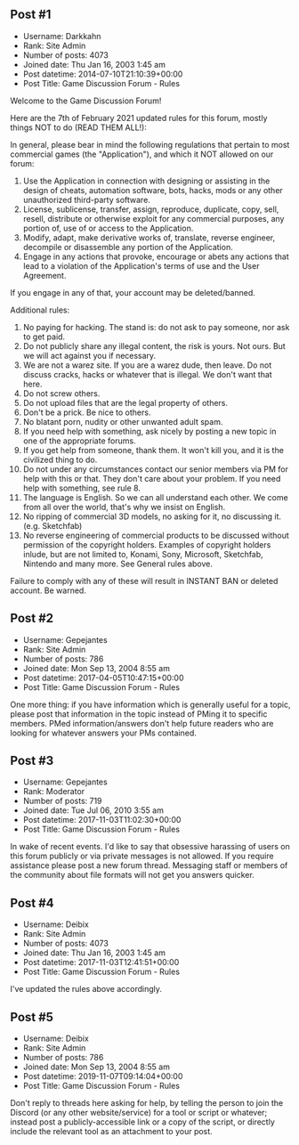 ## Post #1
- Username: Darkkahn
- Rank: Site Admin
- Number of posts: 4073
- Joined date: Thu Jan 16, 2003 1:45 am
- Post datetime: 2014-07-10T21:10:39+00:00
- Post Title: Game Discussion Forum - Rules

Welcome to the Game Discussion Forum!

Here are the 7th of February 2021 updated rules for this forum, mostly things NOT to do (READ THEM ALL!):

In general, please bear in mind the following regulations that pertain to most commercial games (the "Application"), and which it NOT allowed on our forum:

1. Use the Application in connection with designing or assisting in the design of cheats, automation software, bots, hacks, mods or any other unauthorized third-party software.
2. License, sublicense, transfer, assign, reproduce, duplicate, copy, sell, resell, distribute or otherwise exploit for any commercial purposes, any portion of, use of or access to the Application.
3. Modify, adapt, make derivative works of, translate, reverse engineer, decompile or disassemble any portion of the Application.
4. Engage in any actions that provoke, encourage or abets any actions that lead to a violation of the Application's terms of use and the User Agreement.

If you engage in any of that, your account may be deleted/banned. 

Additional rules:

1. No paying for hacking. The stand is: do not ask to pay someone, nor ask to get paid.  
2. Do not publicly share any illegal content, the risk is yours. Not ours. But we will act against you if necessary. 
3. We are not a warez site. If you are a warez dude, then leave. Do not discuss cracks, hacks or whatever that is illegal. We don't want that here. 
4. Do not screw others.
5. Do not upload files that are the legal property of others.
6. Don't be a prick. Be nice to others.
7. No blatant porn, nudity or other unwanted adult spam. 
8. If you need help with something, ask nicely by posting a new topic in one of the appropriate forums. 
9. If you get help from someone, thank them. It won't kill you, and it is the civilized thing to do. 
10. Do not under any circumstances contact our senior members via PM for help with this or that. They don't care about your problem. If you need help with something, see rule 8. 
11. The language is English. So we can all understand each other. We come from all over the world, that's why we insist on English.  
12. No ripping of commercial 3D models, no asking for it, no discussing it. (e.g. Sketchfab)
13. No reverse engineering of commercial products to be discussed without permission of the copyright holders. Examples of copyright holders inlude, but are not limited to, Konami, Sony, Microsoft, Sketchfab, Nintendo and many more. See General rules above. 

Failure to comply with any of these will result in INSTANT BAN or deleted account. Be warned.
## Post #2
- Username: Gepejantes
- Rank: Site Admin
- Number of posts: 786
- Joined date: Mon Sep 13, 2004 8:55 am
- Post datetime: 2017-04-05T10:47:15+00:00
- Post Title: Game Discussion Forum - Rules

One more thing: if you have information which is generally useful for a topic, please post that information in the topic instead of PMing it to specific members. PMed information/answers don't help future readers who are looking for whatever answers your PMs contained.
## Post #3
- Username: Gepejantes
- Rank: Moderator
- Number of posts: 719
- Joined date: Tue Jul 06, 2010 3:55 am
- Post datetime: 2017-11-03T11:02:30+00:00
- Post Title: Game Discussion Forum - Rules

In wake of recent events. I'd like to say that obsessive harassing of users on this forum publicly or via private messages is not allowed. If you require assistance please post a new forum thread. Messaging staff or members of the community about file formats will not get you answers quicker.
## Post #4
- Username: Deibix
- Rank: Site Admin
- Number of posts: 4073
- Joined date: Thu Jan 16, 2003 1:45 am
- Post datetime: 2017-11-03T12:41:51+00:00
- Post Title: Game Discussion Forum - Rules

I've updated the rules above accordingly.
## Post #5
- Username: Deibix
- Rank: Site Admin
- Number of posts: 786
- Joined date: Mon Sep 13, 2004 8:55 am
- Post datetime: 2019-11-07T09:14:04+00:00
- Post Title: Game Discussion Forum - Rules

Don't reply to threads here asking for help, by telling the person to join the Discord (or any other website/service) for a tool or script or whatever; instead post a publicly-accessible link or a copy of the script, or directly include the relevant tool as an attachment to your post.
